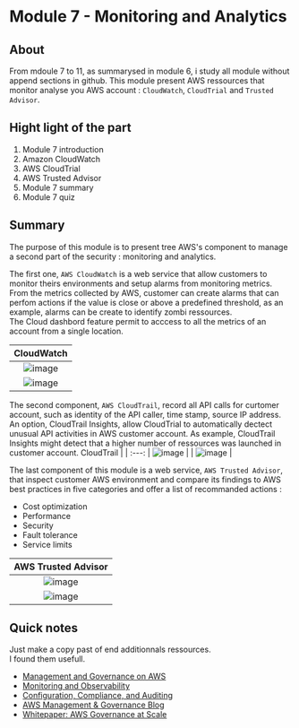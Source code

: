 Module 7 - Monitoring and Analytics
================


About
------------
From mdoule 7 to 11, as summarysed in module 6, i study all module without append sections in github.
This module present AWS ressources that monitor analyse you AWS account : `CloudWatch`, `CloudTrial` and `Trusted Advisor`.

Hight light of the part
--
1. Module 7 introduction
2. Amazon CloudWatch
3. AWS CloudTrial
4. AWS Trusted Advisor
5. Module 7 summary
6. Module 7 quiz

Summary
--
The purpose of this module is to present tree AWS's component to manage a second part of the security : monitoring and analytics.

The first one, `AWS CloudWatch` is a web service that allow customers to monitor theirs environments and setup alarms from monitoring metrics.\
From the metrics collected by AWS, customer can create alarms that can perfom actions if the value is close or above a predefined threshold, as an example, alarms can be create to identify zombi ressources.\
The Cloud dashbord feature permit to acccess to all the metrics of an account from a single location.

CloudWatch |
| :---: 
| ![image](https://user-images.githubusercontent.com/79169883/137797701-a1d00425-83dc-4d21-96a2-6d2ebda127ef.png) | 
| ![image](https://user-images.githubusercontent.com/79169883/137797498-3ebb7e8d-abdd-4140-bff5-d41930295e02.png) | 


The second component, `AWS CloudTrail`, record all API calls for curtomer account, such as identity of the API caller, time stamp, source IP address.
An option, CloudTrail Insights, allow CloudTrial to automatically dectect unusual API activities in AWS customer account. As example, CloudTrail Insights might detect that a higher number of ressources was launched in customer account.
CloudTrail |
| :---: 
| ![image](https://user-images.githubusercontent.com/79169883/137800740-0e48428c-c2b3-4dd8-a018-701f97df98d9.png) | 
| ![image](https://user-images.githubusercontent.com/79169883/137800849-89304b9e-823d-4e2f-b95a-5f05667c25c5.png) | 


The last component of this module is a web service, `AWS Trusted Advisor`, that inspect customer AWS environment and compare its findings to AWS best practices in five categories and offer a list of recommanded actions :
* Cost optimization
* Performance
* Security
* Fault tolerance
* Service limits


AWS Trusted Advisor |
| :---: 
| ![image](https://user-images.githubusercontent.com/79169883/137801821-1a00eb71-b665-4283-900f-c26944180b0f.png) |
| ![image](https://user-images.githubusercontent.com/79169883/137801658-1e302468-bb94-4631-a7cd-93000d537933.png) | 


Quick notes
--
Just make a copy past of end additionnals ressources.\
I found them usefull.

* [Management and Governance on AWS](https://aws.amazon.com/products/management-tools "Management and Governance on AWS")
* [Monitoring and Observability](https://aws.amazon.com/products/management-tools/use-cases/monitoring-and-observability/ "Monitoring and Observability")
* [Configuration, Compliance, and Auditing](https://aws.amazon.com/products/management-tools/use-cases/configuration-compliance-and-auditing/ "Configuration, Compliance, and Auditing")
* [AWS Management & Governance Blog](https://aws.amazon.com/blogs/mt/ "AWS Management & Governance Blog")
* [Whitepaper: AWS Governance at Scale](https://docs.aws.amazon.com/whitepapers/latest/aws-governance-at-scale/introduction.html "Whitepaper: AWS Governance at Scale")

